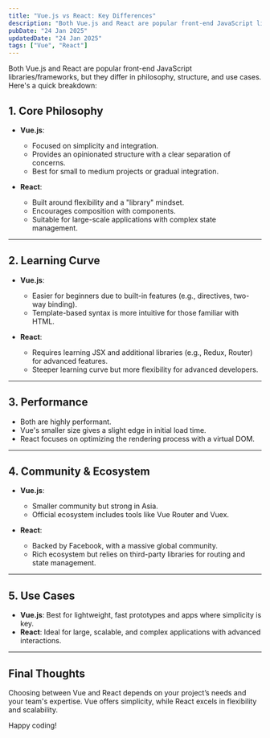 ```yaml
---
title: "Vue.js vs React: Key Differences"
description: "Both Vue.js and React are popular front-end JavaScript libraries/frameworks, but they differ in philosophy, structure, and use cases. "
pubDate: "24 Jan 2025"
updatedDate: "24 Jan 2025"
tags: ["Vue", "React"]
---
```


Both Vue.js and React are popular front-end JavaScript libraries/frameworks, but they differ in philosophy, structure, and use cases. Here's a quick breakdown:

## 1. **Core Philosophy**

- **Vue.js**:

  - Focused on simplicity and integration.
  - Provides an opinionated structure with a clear separation of concerns.
  - Best for small to medium projects or gradual integration.

- **React**:
  - Built around flexibility and a "library" mindset.
  - Encourages composition with components.
  - Suitable for large-scale applications with complex state management.

---

## 2. **Learning Curve**

- **Vue.js**:

  - Easier for beginners due to built-in features (e.g., directives, two-way binding).
  - Template-based syntax is more intuitive for those familiar with HTML.

- **React**:
  - Requires learning JSX and additional libraries (e.g., Redux, Router) for advanced features.
  - Steeper learning curve but more flexibility for advanced developers.

---

## 3. **Performance**

- Both are highly performant.
- Vue's smaller size gives a slight edge in initial load time.
- React focuses on optimizing the rendering process with a virtual DOM.

---

## 4. **Community & Ecosystem**

- **Vue.js**:

  - Smaller community but strong in Asia.
  - Official ecosystem includes tools like Vue Router and Vuex.

- **React**:
  - Backed by Facebook, with a massive global community.
  - Rich ecosystem but relies on third-party libraries for routing and state management.

---

## 5. **Use Cases**

- **Vue.js**: Best for lightweight, fast prototypes and apps where simplicity is key.
- **React**: Ideal for large, scalable, and complex applications with advanced interactions.

---

## Final Thoughts

Choosing between Vue and React depends on your project’s needs and your team's expertise. Vue offers simplicity, while React excels in flexibility and scalability.

Happy coding!
